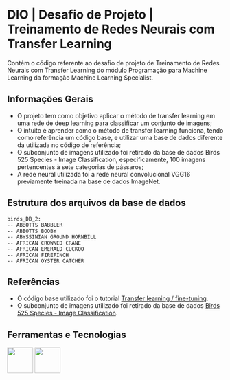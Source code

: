 
# DIO | Desafio de Projeto | Treinamento de Redes Neurais com Transfer Learning

Contém o código referente ao desafio de projeto de Treinamento de Redes Neurais com Transfer Learning do módulo Programação para Machine Learning da formação Machine Learning Specialist.

## Informações Gerais
- O projeto tem como objetivo aplicar o método de transfer learning em uma rede de deep learning para classificar um conjunto de imagens;
- O intuito é aprender como o método de transfer learning funciona, tendo como referência um código base, e utilizar uma base de dados diferente da utilizada no código de referência; 
- O subconjunto de imagens utilizado foi retirado da base de dados Birds 525 Species - Image Classification, especificamente, 100 imagens pertencentes à sete categorias de pássaros; 
- A rede neural utilizada foi a rede neural convolucional VGG16 previamente treinada na base de dados ImageNet.

## Estrutura dos arquivos da base de dados
```
birds_DB_2:
-- ABBOTTS BABBLER
-- ABBOTTS BOOBY
-- ABYSSINIAN GROUND HORNBILL
-- AFRICAN CROWNED CRANE
-- AFRICAN EMERALD CUCKOO
-- AFRICAN FIREFINCH
-- AFRICAN OYSTER CATCHER
```

## Referências

 - O código base utilizado foi o tutorial [Transfer learning / fine-tuning](https://colab.research.google.com/github/kylemath/ml4a-guides/blob/master/notebooks/transfer-learning.ipynb).
 - O subconjunto de imagens utilizado foi retirado da base de dados [Birds 525 Species - Image Classification](https://www.kaggle.com/datasets/gpiosenka/100-bird-species).

## Ferramentas e Tecnologias

<div>
<a href="https://jupyter.org/" target="_blank"><img src="https://cdn.jsdelivr.net/gh/devicons/devicon@latest/icons/jupyter/jupyter-original-wordmark.svg" width="60" height="60"/></a>
<a href="https://docs.python.org/3/" target="_blank"><img src="https://cdn.jsdelivr.net/gh/devicons/devicon@latest/icons/python/python-original-wordmark.svg" width="60" height="60"/></a>
</a>   
</div> 

